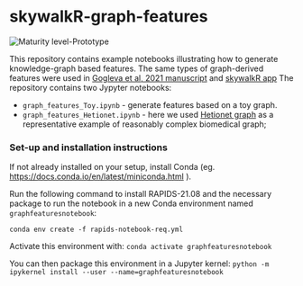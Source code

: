 # skywalkR-graph-features
![Maturity level-Prototype](https://img.shields.io/badge/Maturity%20Level-Prototype-red)

This repository contains example notebooks illustrating how to generate knowledge-graph based features. The same types of graph-derived features were used in [Gogleva et al, 2021 manuscript](https://www.biorxiv.org/content/10.1101/2021.07.23.453506v3) and [skywalkR app](https://github.com/AstraZeneca/skywalkR)
The repository contains two Jypyter notebooks: 
 - ``graph_features_Toy.ipynb`` - generate features based on a toy graph.
 - ``graph_features_Hetionet.ipynb`` - here we used [Hetionet graph](https://het.io/about/#whats-in-hetionet) as a representative example of reasonably complex biomedical graph;

### Set-up and installation instructions 

If not already installed on your setup, install Conda (eg. https://docs.conda.io/en/latest/miniconda.html ).

Run the following command to install RAPIDS-21.08 and the necessary package to run the notebook in a new Conda environment named `graphfeaturesnotebook`:

`conda env create -f rapids-notebook-req.yml`

Activate this environment with:
`conda activate graphfeaturesnotebook`

You can then package this environment in a Jupyter kernel:
`python -m ipykernel install --user --name=graphfeaturesnotebook`

